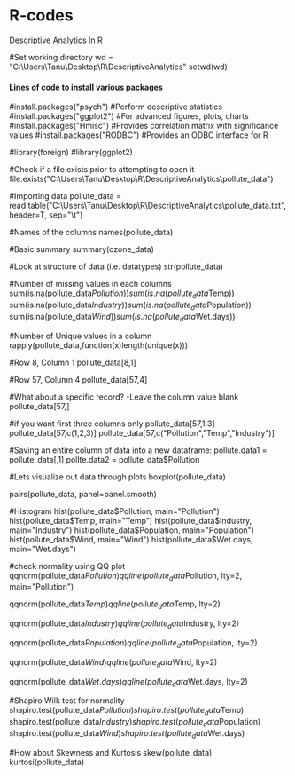 # R-codes
Descriptive Analytics In R

#Set working directory
wd = "C:\\Users\\Tanu\\Desktop\\R\\DescriptiveAnalytics"
setwd(wd)


#### Lines of code to install various packages
#install.packages("psych")		#Perform descriptive statistics
#install.packages("ggplot2")		#For advanced figures, plots, charts
#install.packages("Hmisc")		#Provides correlation matrix with significance values
#install.packages("RODBC")		#Provides an ODBC interface for R

#library(foreign)
#library(ggplot2)

#Check if a file exists prior to attempting to open it
file.exists("C:\\Users\\Tanu\\Desktop\\R\\DescriptiveAnalytics\\pollute_data")

#Importing data
pollute_data = read.table("C:\\Users\\Tanu\\Desktop\\R\\DescriptiveAnalytics\\pollute_data.txt", header=T, sep="\t")

#Names of the columns
names(pollute_data)

#Basic summary
summary(ozone_data)		

#Look at structure of data (i.e. datatypes)
str(pollute_data)				

#Number of missing values in each columns
sum(is.na(pollute_data$Pollution))
sum(is.na(pollute_data$Temp))
sum(is.na(pollute_data$Industry))
sum(is.na(pollute_data$Population))
sum(is.na(pollute_data$Wind))
sum(is.na(pollute_data$Wet.days))

#Number of Unique values in a column
rapply(pollute_data,function(x)length(unique(x)))

#Row 8, Column 1
pollute_data[8,1]

#Row 57, Column 4
pollute_data[57,4]


#What about a specific record? -Leave the column value blank
pollute_data[57,]

#if you want first three columns only
pollute_data[57,1:3]
pollute_data[57,c(1,2,3)]
pollute_data[57,c("Pollution","Temp","Industry")]

#Saving an entire column of data into a new dataframe:
pollute.data1 = pollute_data[,1]
pollte.data2 = pollute_data$Pollution

#Lets visualize out data through plots
boxplot(pollute_data)

pairs(pollute_data, panel=panel.smooth)

#Histogram
hist(pollute_data$Pollution, main="Pollution")
hist(pollute_data$Temp, main="Temp")
hist(pollute_data$Industry, main="Industry")
hist(pollute_data$Population, main="Population")
hist(pollute_data$Wind, main="Wind")
hist(pollute_data$Wet.days, main="Wet.days")



#check normality using QQ plot
qqnorm(pollute_data$Pollution)
qqline(pollute_data$Pollution, lty=2, main="Pollution")

qqnorm(pollute_data$Temp)
qqline(pollute_data$Temp, lty=2)

qqnorm(pollute_data$Industry)
qqline(pollute_data$Industry, lty=2)

qqnorm(pollute_data$Population)
qqline(pollute_data$Population, lty=2)

qqnorm(pollute_data$Wind)
qqline(pollute_data$Wind, lty=2)

qqnorm(pollute_data$Wet.days)
qqline(pollute_data$Wet.days, lty=2)

#Shapiro Wilk test for normality
shapiro.test(pollute_data$Pollution)
shapiro.test(pollute_data$Temp)
shapiro.test(pollute_data$Industry)
shapiro.test(pollute_data$Population)
shapiro.test(pollute_data$Wind)
shapiro.test(pollute_data$Wet.days)


#How about Skewness and Kurtosis
skew(pollute_data)
kurtosi(pollute_data)







